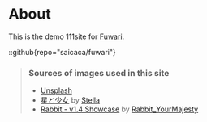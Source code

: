 # About

This is the demo 111site for [Fuwari](https://github.com/saicaca/fuwari).

::github{repo="saicaca/fuwari"}

> ### Sources of images used in this site
>
> - [Unsplash](https://unsplash.com/)
> - [星と少女](https://www.pixiv.net/artworks/108916539) by [Stella](https://www.pixiv.net/users/93273965)
> - [Rabbit - v1.4 Showcase](https://civitai.com/posts/586908) by [Rabbit_YourMajesty](https://civitai.com/user/Rabbit_YourMajesty)
